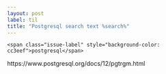 ```yaml
---
layout: post
label: til
title: "Postgresql search text %search%"
---
```


<p>
  
  	<span class="issue-label" style="background-color: cc3eef">postgresql</span>
  
</p>
https://www.postgresql.org/docs/12/pgtrgm.html

